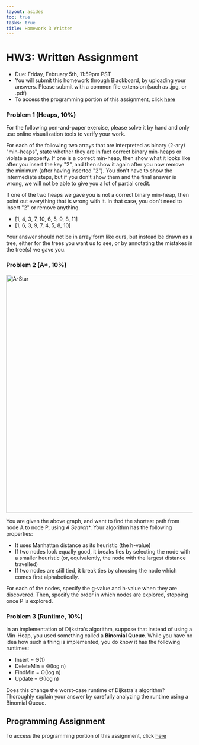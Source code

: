 ```yaml
---
layout: asides
toc: true
tasks: true
title: Homework 3 Written
---
```


# HW3: Written Assignment

+ Due: Friday, February 5th, 11:59pm PST
+ You will submit this homework through Blackboard, by uploading your answers.  Please submit with a common file extension (such as .jpg, or .pdf)
+ To access the programming portion of this assignment, click [here](./programming/)

### Problem 1 (Heaps, 10%)

For the following pen-and-paper exercise, please solve it by hand and only use online visualization tools to verify your work.

For each of the following two arrays that are interpreted as binary (2-ary) "min-heaps", state whether they are in fact correct binary min-heaps or violate a property. If one is a correct min-heap, then show what it looks like after you insert the key "2", and then show it again after you now remove the minimum (after having inserted "2"). You don't have to show the intermediate steps, but if you don't show them and the final answer is wrong, we will not be able to give you a lot of partial credit.

If one of the two heaps we gave you is not a correct binary min-heap, then point out everything that is wrong with it. In that case, you don't need to insert "2" or remove anything.

- [1, 4, 3, 7, 10, 6, 5, 9, 8, 11]
- [1, 6, 3, 9, 7, 4, 5, 8, 10]

Your answer should not be in array form like ours, but instead be drawn as a tree, either for the trees you want us to see, or by annotating the mistakes in the tree(s) we gave you.

### Problem 2 (A*, 10%)

<div class="showcase">
    <img src="../../img/astar.jpg" alt="A-Star" width="640"/>
</div>

You are given the above graph, and want to find the shortest path from node A to node P, using **A* Search**.  Your algorithm has the following properties:

- It uses Manhattan distance as its heuristic (the h-value)
- If two nodes look equally good, it breaks ties by selecting the node with a smaller heuristic (or, equivalently, the node with the largest distance travelled)
- If two nodes are still tied, it break ties by choosing the node which comes first alphabetically.

For each of the nodes, specify the g-value and h-value when they are discovered.  Then, specify the order in which nodes are explored, stopping once P is explored.

### Problem 3 (Runtime, 10%)

In an implementation of Dijkstra's algorithm, suppose that instead of using a Min-Heap, you used something called a **Binomial Queue**.  While you have no idea how such a thing is implemented, you do know it has the following runtimes:

- Insert = &Theta;(1)
- DeleteMin = &Theta;(log n)
- FindMin = &Theta;(log n)
- Update = &Theta;(log n)

Does this change the worst-case runtime of Dijkstra's algorithm?  Thoroughly explain your answer by carefully analyzing the runtime using a Binomial Queue.

## Programming Assignment

To access the programming portion of this assignment, click [here](./programming/)